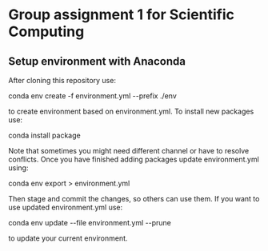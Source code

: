 # Group assignment 1 for Scientific Computing

## Setup environment with Anaconda

After cloning this repository use:

conda env create -f environment.yml --prefix ./env

to create environment based on environment.yml.
To install new packages use:

conda install package

Note that sometimes you might need different channel or have to resolve conflicts. Once you have finished adding packages update environment.yml using:

conda env export > environment.yml

Then stage and commit the changes, so others can use them. If you want to use updated environment.yml use:

conda env update --file environment.yml --prune

to update your current environment.
